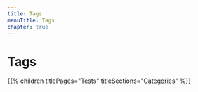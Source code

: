 ```yaml
---
title: Tags
menuTitle: Tags
chapter: true
---
```


# Tags

{{% children titlePages="Tests" titleSections="Categories" %}}
